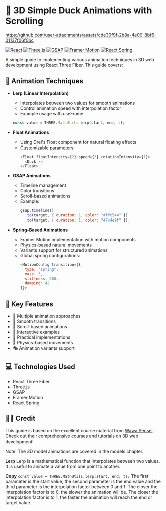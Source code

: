 # 🦆 3D Simple Duck Animations with Scrolling 



https://github.com/user-attachments/assets/cde30f9f-2b8a-4e00-8bf6-01137f06f0bc



[![React](https://img.shields.io/badge/React-20232A?style=for-the-badge&logo=react&logoColor=61DAFB)](https://reactjs.org/)
[![Three.js](https://img.shields.io/badge/Three.js-black?style=for-the-badge&logo=three.js&logoColor=white)](https://threejs.org/)
[![GSAP](https://img.shields.io/badge/GSAP-88CE02?style=for-the-badge&logo=greensock&logoColor=white)](https://greensock.com/gsap/)
[![Framer Motion](https://img.shields.io/badge/Framer_Motion-0055FF?style=for-the-badge&logo=framer&logoColor=white)](https://www.framer.com/motion/)
[![React Spring](https://img.shields.io/badge/React_Spring-1fd1f9?style=for-the-badge&logo=react&logoColor=white)](https://react-spring.dev/)

A simple guide to implementing various animation techniques in 3D web development using React Three Fiber. This guide covers:

## 👾 Animation Techniques

- **Lerp (Linear Interpolation)**
  - Interpolates between two values for smooth animations
  - Control animation speed with interpolation factor
  - Example usage with useFrame:
  ```javascript
  const value = THREE.MathUtils.lerp(start, end, t);
  ```

- **Float Animations**
  - Using Drei's Float component for natural floating effects
  - Customizable parameters:
    ```javascript
    <Float floatIntensity={2} speed={3} rotationIntensity={1}>
      <Duck />
    </Float>
    ```
  
- **GSAP Animations**
  - Timeline management
  - Color transitions
  - Scroll-based animations
  - Example:
    ```javascript
    gsap.timeline()
      .to(target, { duration: 1, color: "#ffc544" })
      .to(target, { duration: 1, color: "#7c4e9f" });
    ```
  
- **Spring-Based Animations**
  - Framer Motion implementation with motion components
  - Physics-based natural movements
  - Variants support for structured animations
  - Global spring configurations:
    ```javascript
    <MotionConfig transition={{ 
      type: "spring", 
      mass: 5, 
      stiffness: 500, 
      damping: 42 
    }}>
    ```

## 🔑 Key Features

- 🎨 Multiple animation approaches
- 🔄 Smooth transitions
- 📜 Scroll-based animations
- 🎯 Interactive examples
- 🔧 Practical implementations
- 🌊 Physics-based movements
- 🎭 Animation variants support

## 💻 Technologies Used

- React Three Fiber
- Three.js
- GSAP
- Framer Motion
- React Spring

## 🙏🏻 Credit

This guide is based on the excellent course material from [Wawa Sensei](https://wawasensei.dev/). Check out their comprehensive courses and tutorials on 3D web development!

Note: The 3D model animations are covered in the models chapter.

**Lerp**
Lerp is a mathematical function that interpolates between two values. It is useful to animate a value from one point to another.

**Copy**
``const value = THREE.MathUtils.lerp(start, end, t);``
The first parameter is the start value, the second parameter is the end value and the third parameter is the interpolation factor between 0 and 1.
The closer the interpolation factor is to 0, the slower the animation will be. The closer the interpolation factor is to 1, the faster the animation will reach the end or target value.


